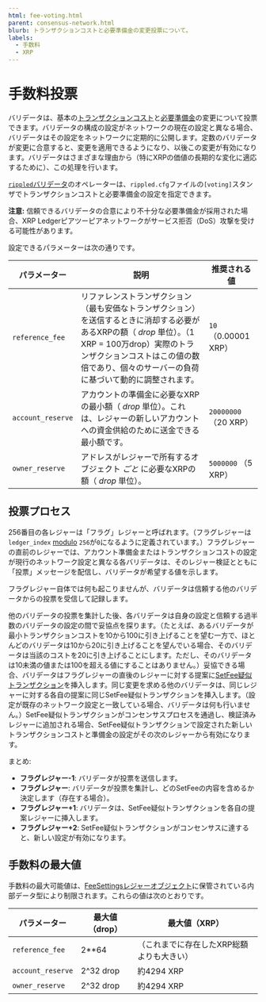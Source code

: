 ```yaml
---
html: fee-voting.html
parent: consensus-network.html
blurb: トランザクションコストと必要準備金の変更投票について。
labels:
  - 手数料
  - XRP
---
```

# 手数料投票

バリデータは、基本の[トランザクションコスト](transaction-cost.html)と[必要準備金](reserves.html)の変更について投票できます。バリデータの構成の設定がネットワークの現在の設定と異なる場合、バリデータはその設定をネットワークに定期的に公開します。定数のバリデータが変更に合意すると、変更を適用できるようになり、以後この変更が有効になります。バリデータはさまざまな理由から（特にXRPの価値の長期的な変化に適応するために）、この処理を行います。

[`rippled`バリデータ](run-rippled-as-a-validator.html)のオペレーターは、`rippled.cfg`ファイルの`[voting]`スタンザでトランザクションコストと必要準備金の設定を指定できます。

**注意:** 信頼できるバリデータの合意により不十分な必要準備金が採用された場合、XRP Ledgerピアツーピアネットワークがサービス拒否（DoS）攻撃を受ける可能性があります。

設定できるパラメーターは次の通りです。

| パラメーター | 説明 | 推奨される値 |
|-----------|-------------|-------------------|
| `reference_fee` | リファレンストランザクション（最も安価なトランザクション）を送信するときに消却する必要があるXRPの額（ _drop_ 単位）。（1 XRP = 100万drop）実際のトランザクションコストはこの値の数倍であり、個々のサーバーの負荷に基づいて動的に調整されます。 | `10` （0.00001 XRP） |
| `account_reserve` | アカウントの準備金に必要なXRPの最小額（ _drop_ 単位）。これは、レジャーの新しいアカウントへの資金供給のために送金できる最小額です。 | `20000000` （20 XRP） |
| `owner_reserve` | アドレスがレジャーで所有するオブジェクト _ごと_ に必要なXRPの額（ _drop_ 単位）。 | `5000000` （5 XRP） |

## 投票プロセス

256番目の各レジャーは「フラグ」レジャーと呼ばれます。（フラグレジャーは`ledger_index` [modulo](https://en.wikipedia.org/wiki/Modulo_operation) `256`が`0`になるように定義されています。）フラグレジャーの直前のレジャーでは、アカウント準備金またはトランザクションコストの設定が現行のネットワーク設定と異なる各バリデータは、そのレジャー検証とともに「投票」メッセージを配信し、バリデータが希望する値を示します。

フラグレジャー自体では何も起こりませんが、バリデータは信頼する他のバリデータからの投票を受信して記録します。

他のバリデータの投票を集計した後、各バリデータは自身の設定と信頼する過半数のバリデータの設定の間で妥協点を探ります。（たとえば、あるバリデータが最小トランザクションコストを10から100に引き上げることを望む一方で、ほとんどのバリデータは10から20に引き上げることを望んでいる場合、そのバリデータは当該のコストを20に引き上げることにします。ただし、そのバリデータは10未満の値または100を超える値にすることはありません。）妥協できる場合、バリデータはフラグレジャーの直後のレジャーに対する提案に[SetFee疑似トランザクション](setfee.html)を挿入します。同じ変更を求める他のバリデータは、同じレジャーに対する各自の提案に同じSetFee疑似トランザクションを挿入します。（設定が既存のネットワーク設定と一致している場合、バリデータは何も行いません。）SetFee疑似トランザクションがコンセンサスプロセスを通過し、検証済みレジャーに追加される場合、SetFee疑似トランザクションで設定された新しいトランザクションコストと準備金の設定がその次のレジャーから有効になります。

まとめ:

* **フラグレジャー-1**: バリデータが投票を送信します。
* **フラグレジャー**: バリデータが投票を集計し、どのSetFeeの内容を含めるか決定します（存在する場合）。
* **フラグレジャー+1**: バリデータは、SetFee疑似トランザクションを各自の提案レジャーに挿入します。
* **フラグレジャー+2**: SetFee疑似トランザクションがコンセンサスに達すると、新しい設定が有効になります。

## 手数料の最大値

手数料の最大可能値は、[FeeSettingsレジャーオブジェクト](feesettings.html)に保管されている内部データ型により制限されます。これらの値は次のとおりです。

| パラメーター | 最大値（drop） | 最大値（XRP）
|-----------|-----------------------|----|
| `reference_fee` | 2**64 | （これまでに存在したXRP総額よりも大きい） |
| `account_reserve` | 2^32 drop | 約4294 XRP |
| `owner_reserve` | 2^32 drop | 約4294 XRP |
